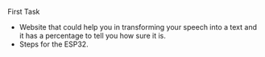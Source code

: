 First Task
- Website that could help you in transforming your speech into a text and it has a percentage to tell you how sure it is.
- Steps for the ESP32.
